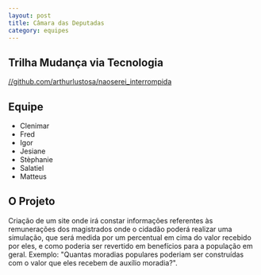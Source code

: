 ```yaml
---
layout: post
title: Câmara das Deputadas
category: equipes
---
```


## Trilha Mudança via Tecnologia

[//github.com/arthurlustosa/naoserei_interrompida](https://github.com/arthurlustosa/naoserei_interrompida)

## Equipe

*	Clenimar
*	Fred
*	Igor
*	Jesiane
*	Stèphanie
*	Salatiel
*	Matteus

## O Projeto

Criação de um site onde irá constar informações referentes às remunerações dos magistrados onde o cidadão poderá realizar uma simulação, que será medida por um percentual em cima do valor recebido por eles, e como poderia ser revertido em benefícios para a população em geral. Exemplo: "Quantas moradias populares poderiam ser construídas com o valor que eles recebem de auxílio moradia?".
